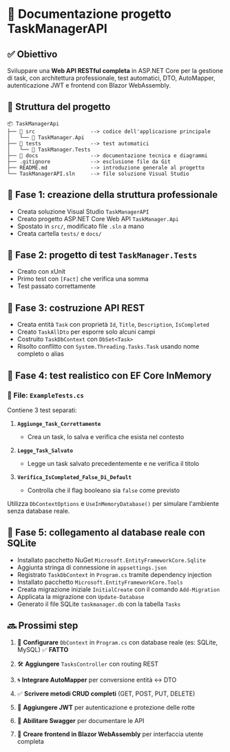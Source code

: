 # 🧾 Documentazione progetto TaskManagerAPI

## ✅ Obiettivo

Sviluppare una **Web API RESTful completa** in ASP.NET Core per la gestione di task, con architettura professionale, test automatici, DTO, AutoMapper, autenticazione JWT e frontend con Blazor WebAssembly.

## 📁 Struttura del progetto

```
📦 TaskManagerApi
├── 📁 src                  --> codice dell'applicazione principale
│   └── 📁 TaskManager.Api
├── 📁 tests                --> test automatici
│   └── 📁 TaskManager.Tests
├── 📁 docs                 --> documentazione tecnica e diagrammi
├── .gitignore             --> esclusione file da Git
├── README.md              --> introduzione generale al progetto
└── TaskManagerAPI.sln     --> file soluzione Visual Studio
```

## 🔷 Fase 1: creazione della struttura professionale

- Creata soluzione Visual Studio `TaskManagerAPI`
- Creato progetto ASP.NET Core Web API `TaskManager.Api`
- Spostato in `src/`, modificato file `.sln` a mano
- Creata cartella `tests/` e `docs/`

## 🔷 Fase 2: progetto di test `TaskManager.Tests`

- Creato con xUnit
- Primo test con `[Fact]` che verifica una somma
- Test passato correttamente

## 🔷 Fase 3: costruzione API REST

- Creata entità `Task` con proprietà `Id`, `Title`, `Description`, `IsCompleted`
- Creato `TaskAllDto` per esporre solo alcuni campi
- Costruito `TaskDbContext` con `DbSet<Task>`
- Risolto conflitto con `System.Threading.Tasks.Task` usando nome completo o alias

## 🔷 Fase 4: test realistico con EF Core InMemory

### 📄 File: `ExampleTests.cs`

Contiene 3 test separati:

1. **`Aggiunge_Task_Correttamente`**
   - Crea un task, lo salva e verifica che esista nel contesto

2. **`Legge_Task_Salvato`** 
   - Legge un task salvato precedentemente e ne verifica il titolo

3. **`Verifica_IsCompleted_False_Di_Default`**
   - Controlla che il flag booleano sia `false` come previsto

Utilizza `DbContextOptions` e `UseInMemoryDatabase()` per simulare l'ambiente senza database reale.

## 🔷 Fase 5: collegamento al database reale con SQLite

- Installato pacchetto NuGet `Microsoft.EntityFrameworkCore.Sqlite`
- Aggiunta stringa di connessione in `appsettings.json`
- Registrato `TaskDbContext` in `Program.cs` tramite dependency injection
- Installato pacchetto `Microsoft.EntityFrameworkCore.Tools`
- Creata migrazione iniziale `InitialCreate` con il comando `Add-Migration`
- Applicata la migrazione con `Update-Database`
- Generato il file SQLite `taskmanager.db` con la tabella `Tasks`

## 🔜 Prossimi step

1. 🔧 **Configurare** `DbContext` in `Program.cs` con database reale (es: SQLite, MySQL) ✅ **FATTO**

2. 🛠️ **Aggiungere** `TasksController` con routing REST

3. 🌀 **Integrare AutoMapper** per conversione entità <-> DTO

4. ✅ **Scrivere metodi CRUD completi** (GET, POST, PUT, DELETE)

5. 🔐 **Aggiungere JWT** per autenticazione e protezione delle rotte

6. 📄 **Abilitare Swagger** per documentare le API

7. 🎨 **Creare frontend in Blazor WebAssembly** per interfaccia utente completa

